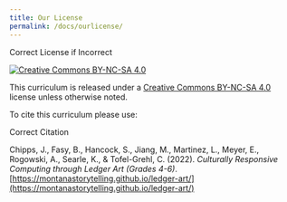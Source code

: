 ```yaml
---
title: Our License
permalink: /docs/ourlicense/
---
```


<span class="todo">Correct License if Incorrect</span>

[![Creative Commons BY-NC-SA 4.0](../resources/images/cc.png)](https://creativecommons.org/licenses/by-nc-sa/4.0/)

This curriculum is released under a [Creative Commons BY-NC-SA 4.0](https://creativecommons.org/licenses/by-nc-sa/4.0/) license unless otherwise noted.

To cite this curriculum please use:

<span class="todo">Correct Citation</span>

Chipps, J., Fasy, B., Hancock, S., Jiang, M., Martinez, L., Meyer, E., Rogowski, A., Searle, K., & Tofel-Grehl, C. (2022). *Culturally Responsive Computing through Ledger Art (Grades 4-6)*. [https://montanastorytelling.github.io/ledger-art/](https://montanastorytelling.github.io/ledger-art/)
